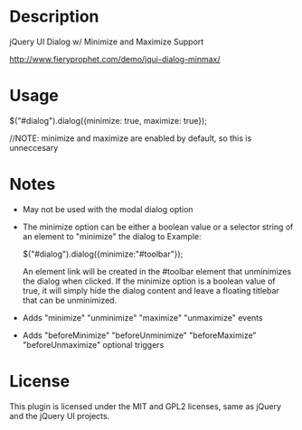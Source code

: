 #	Description
jQuery UI Dialog w/ Minimize and Maximize Support

http://www.fieryprophet.com/demo/jqui-dialog-minmax/

#	Usage

$("#dialog").dialog({minimize: true, maximize: true});

//NOTE: minimize and maximize are enabled by default, so this is unneccesary

#	Notes
 - May not be used with the modal dialog option
 - The minimize option can be either a boolean value or a selector string of an element to "minimize" the dialog to
 Example:
 
	$("#dialog").dialog({minimize:"#toolbar"});
	
	An <a> element link will be created in the #toolbar element that unminimizes the dialog when clicked.
	If the minimize option is a boolean value of true, it will simply hide the dialog content and leave a floating titlebar that can be unminimized.
	
- Adds "minimize" "unminimize" "maximize" "unmaximize" events
- Adds "beforeMinimize" "beforeUnminimize" "beforeMaximize" "beforeUnmaximize" optional triggers

# License

This plugin is licensed under the MIT and GPL2 licenses, same as jQuery and the jQuery UI projects.